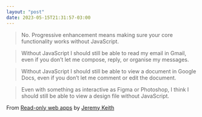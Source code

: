 ```yaml
---
layout: "post"
date: 2023-05-15T21:31:57-03:00
---
```


> No. Progressive enhancement means making sure your core functionality works without JavaScript.

> Without JavaScript I should still be able to read my email in Gmail, even if you don’t let me compose, reply, or organise my messages.

> Without JavaScript I should still be able to view a document in Google Docs, even if you don’t let me comment or edit the document.

> Even with something as interactive as Figma or Photoshop, I think I should still be able to view a design file without JavaScript.

From [Read-only web apps](https://adactio.com/journal/20113) by [Jeremy Keith](https://adactio.com/)
